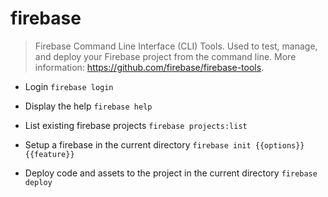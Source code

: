 # firebase
> Firebase Command Line Interface (CLI) Tools.
> Used to test, manage, and deploy your Firebase project from the command line.
> More information: <https://github.com/firebase/firebase-tools>.

- Login
`firebase login`

- Display the help
`firebase help`

- List existing firebase projects
`firebase projects:list`

- Setup a firebase in the current directory
`firebase init {{options}} {{feature}}`

- Deploy code and assets to the project in the current directory
`firebase deploy`
